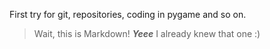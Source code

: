 First try for git, repositories, coding in pygame and so on.

> Wait, this is Markdown! _**Yeee**_ I already knew that one :)
